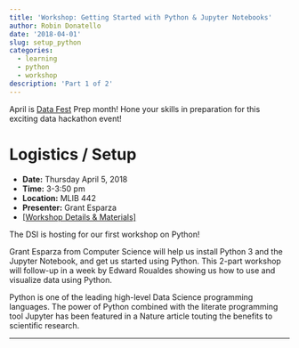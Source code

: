 ```yaml
---
title: 'Workshop: Getting Started with Python & Jupyter Notebooks'
author: Robin Donatello
date: '2018-04-01'
slug: setup_python
categories:
  - learning
  - python
  - workshop
description: 'Part 1 of 2'
---
```



April is [Data Fest](https://csucdsi.github.io/datafest/) Prep month! Hone your skills in preparation for this exciting data hackathon event!

# Logistics / Setup

* **Date:** Thursday April 5, 2018
* **Time:** 3-3:50 pm
* **Location:** MLIB 442
* **Presenter:** Grant Esparza 
* [[Workshop Details & Materials]](/event/setup_python/)


The DSI is hosting for our first workshop on Python! 

Grant Esparza from Computer Science will help us install Python 3 and the Jupyter Notebook, and get us started using Python. This 2-part workshop will follow-up in a week by Edward Roualdes showing us how to use and visualize data using Python. 

Python is one of the leading high-level Data Science programming languages. The power of Python combined with the literate programming tool Jupyter has been featured in a Nature article touting the benefits to scientific research.


----



